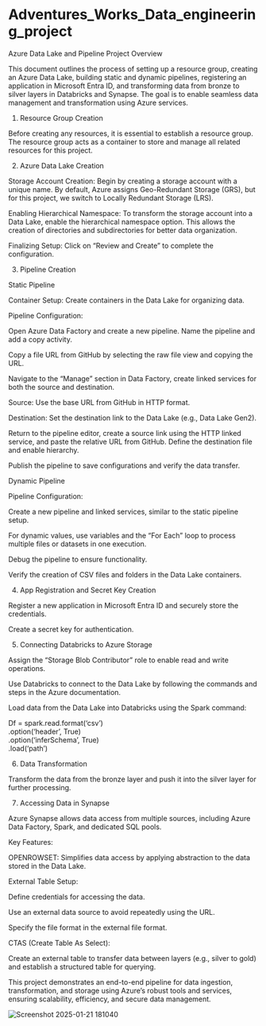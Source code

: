 # Adventures_Works_Data_engineering_project

Azure Data Lake and Pipeline Project Overview

This document outlines the process of setting up a resource group, creating an Azure Data Lake, building static and dynamic pipelines, registering an application in Microsoft Entra ID, and transforming data from bronze to silver layers in Databricks and Synapse. The goal is to enable seamless data management and transformation using Azure services.

1. Resource Group Creation

Before creating any resources, it is essential to establish a resource group. The resource group acts as a container to store and manage all related resources for this project.

2. Azure Data Lake Creation

Storage Account Creation: Begin by creating a storage account with a unique name. By default, Azure assigns Geo-Redundant Storage (GRS), but for this project, we switch to Locally Redundant Storage (LRS).

Enabling Hierarchical Namespace: To transform the storage account into a Data Lake, enable the hierarchical namespace option. This allows the creation of directories and subdirectories for better data organization.

Finalizing Setup: Click on “Review and Create” to complete the configuration.

3. Pipeline Creation

Static Pipeline

Container Setup: Create containers in the Data Lake for organizing data.

Pipeline Configuration:

Open Azure Data Factory and create a new pipeline. Name the pipeline and add a copy activity.

Copy a file URL from GitHub by selecting the raw file view and copying the URL.

Navigate to the “Manage” section in Data Factory, create linked services for both the source and destination.

Source: Use the base URL from GitHub in HTTP format.

Destination: Set the destination link to the Data Lake (e.g., Data Lake Gen2).

Return to the pipeline editor, create a source link using the HTTP linked service, and paste the relative URL from GitHub. Define the destination file and enable hierarchy.

Publish the pipeline to save configurations and verify the data transfer.

Dynamic Pipeline

Pipeline Configuration:

Create a new pipeline and linked services, similar to the static pipeline setup.

For dynamic values, use variables and the “For Each” loop to process multiple files or datasets in one execution.

Debug the pipeline to ensure functionality.

Verify the creation of CSV files and folders in the Data Lake containers.

4. App Registration and Secret Key Creation

Register a new application in Microsoft Entra ID and securely store the credentials.

Create a secret key for authentication.

5. Connecting Databricks to Azure Storage

Assign the “Storage Blob Contributor” role to enable read and write operations.

Use Databricks to connect to the Data Lake by following the commands and steps in the Azure documentation.

Load data from the Data Lake into Databricks using the Spark command:

Df = spark.read.format(‘csv’)\
         .option(‘header’, True)\
         .option(‘inferSchema’, True)\
         .load(‘path’)

6. Data Transformation

Transform the data from the bronze layer and push it into the silver layer for further processing.

7. Accessing Data in Synapse

Azure Synapse allows data access from multiple sources, including Azure Data Factory, Spark, and dedicated SQL pools.

Key Features:

OPENROWSET: Simplifies data access by applying abstraction to the data stored in the Data Lake.

External Table Setup:

Define credentials for accessing the data.

Use an external data source to avoid repeatedly using the URL.

Specify the file format in the external file format.

CTAS (Create Table As Select):

Create an external table to transfer data between layers (e.g., silver to gold) and establish a structured table for querying.

This project demonstrates an end-to-end pipeline for data ingestion, transformation, and storage using Azure’s robust tools and services, ensuring scalability, efficiency, and secure data management.















![Screenshot 2025-01-21 181040](https://github.com/user-attachments/assets/a38631e7-6bf7-4eac-b495-8264a9b30ea3)
